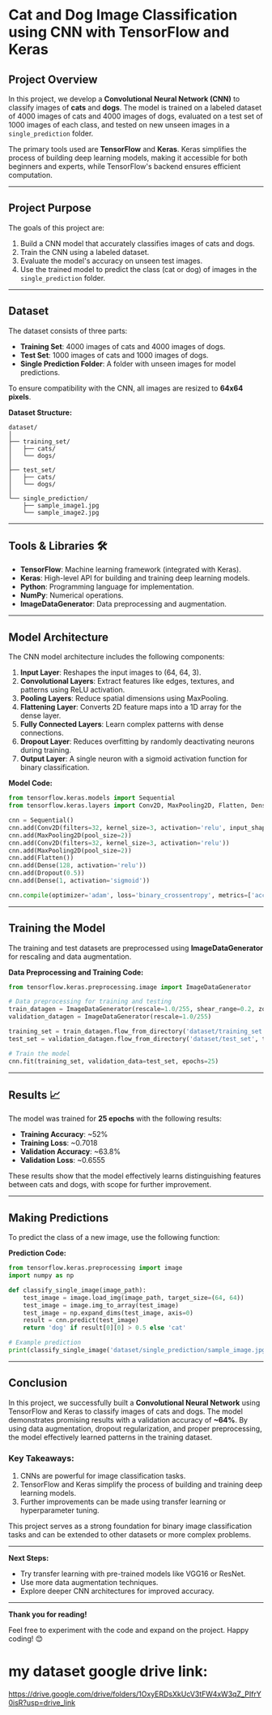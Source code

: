 # Cat and Dog Image Classification using CNN with TensorFlow and Keras

## Project Overview 

In this project, we develop a **Convolutional Neural Network (CNN)** to classify images of **cats** and **dogs**. The model is trained on a labeled dataset of 4000 images of cats and 4000 images of dogs, evaluated on a test set of 1000 images of each class, and tested on new unseen images in a `single_prediction` folder.

The primary tools used are **TensorFlow** and **Keras**. Keras simplifies the process of building deep learning models, making it accessible for both beginners and experts, while TensorFlow's backend ensures efficient computation.

---

## Project Purpose 

The goals of this project are:
1. Build a CNN model that accurately classifies images of cats and dogs.
2. Train the CNN using a labeled dataset.
3. Evaluate the model's accuracy on unseen test images.
4. Use the trained model to predict the class (cat or dog) of images in the `single_prediction` folder.

---

## Dataset 

The dataset consists of three parts:
- **Training Set**: 4000 images of cats and 4000 images of dogs.
- **Test Set**: 1000 images of cats and 1000 images of dogs.
- **Single Prediction Folder**: A folder with unseen images for model predictions.

To ensure compatibility with the CNN, all images are resized to **64x64 pixels**.

**Dataset Structure:**
```
dataset/
│
├── training_set/
│   ├── cats/
│   └── dogs/
│
├── test_set/
│   ├── cats/
│   └── dogs/
│
└── single_prediction/
    ├── sample_image1.jpg
    └── sample_image2.jpg
```

---

## Tools & Libraries 🛠️
- **TensorFlow**: Machine learning framework (integrated with Keras).
- **Keras**: High-level API for building and training deep learning models.
- **Python**: Programming language for implementation.
- **NumPy**: Numerical operations.
- **ImageDataGenerator**: Data preprocessing and augmentation.

---

## Model Architecture 

The CNN model architecture includes the following components:

1. **Input Layer**: Reshapes the input images to (64, 64, 3).
2. **Convolutional Layers**: Extract features like edges, textures, and patterns using ReLU activation.
3. **Pooling Layers**: Reduce spatial dimensions using MaxPooling.
4. **Flattening Layer**: Converts 2D feature maps into a 1D array for the dense layer.
5. **Fully Connected Layers**: Learn complex patterns with dense connections.
6. **Dropout Layer**: Reduces overfitting by randomly deactivating neurons during training.
7. **Output Layer**: A single neuron with a sigmoid activation function for binary classification.

**Model Code:**
```python
from tensorflow.keras.models import Sequential
from tensorflow.keras.layers import Conv2D, MaxPooling2D, Flatten, Dense, Dropout

cnn = Sequential()
cnn.add(Conv2D(filters=32, kernel_size=3, activation='relu', input_shape=(64, 64, 3)))
cnn.add(MaxPooling2D(pool_size=2))
cnn.add(Conv2D(filters=32, kernel_size=3, activation='relu'))
cnn.add(MaxPooling2D(pool_size=2))
cnn.add(Flatten())
cnn.add(Dense(128, activation='relu'))
cnn.add(Dropout(0.5))
cnn.add(Dense(1, activation='sigmoid'))

cnn.compile(optimizer='adam', loss='binary_crossentropy', metrics=['accuracy'])
```

---

## Training the Model 

The training and test datasets are preprocessed using **ImageDataGenerator** for rescaling and data augmentation.

**Data Preprocessing and Training Code:**
```python
from tensorflow.keras.preprocessing.image import ImageDataGenerator

# Data preprocessing for training and testing
train_datagen = ImageDataGenerator(rescale=1.0/255, shear_range=0.2, zoom_range=0.2, horizontal_flip=True)
validation_datagen = ImageDataGenerator(rescale=1.0/255)

training_set = train_datagen.flow_from_directory('dataset/training_set', target_size=(64, 64), batch_size=32, class_mode='binary')
test_set = validation_datagen.flow_from_directory('dataset/test_set', target_size=(64, 64), batch_size=32, class_mode='binary')

# Train the model
cnn.fit(training_set, validation_data=test_set, epochs=25)
```

---

## Results 📈

The model was trained for **25 epochs** with the following results:
- **Training Accuracy**: ~52%
- **Training Loss**: ~0.7018
- **Validation Accuracy**: ~63.8%
- **Validation Loss**: ~0.6555

These results show that the model effectively learns distinguishing features between cats and dogs, with scope for further improvement.

---

## Making Predictions 

To predict the class of a new image, use the following function:

**Prediction Code:**
```python
from tensorflow.keras.preprocessing import image
import numpy as np

def classify_single_image(image_path):
    test_image = image.load_img(image_path, target_size=(64, 64))
    test_image = image.img_to_array(test_image)
    test_image = np.expand_dims(test_image, axis=0)
    result = cnn.predict(test_image)
    return 'dog' if result[0][0] > 0.5 else 'cat'

# Example prediction
print(classify_single_image('dataset/single_prediction/sample_image.jpg'))
```

---

## Conclusion 

In this project, we successfully built a **Convolutional Neural Network** using TensorFlow and Keras to classify images of cats and dogs. The model demonstrates promising results with a validation accuracy of **~64%**. By using data augmentation, dropout regularization, and proper preprocessing, the model effectively learned patterns in the training dataset.

### Key Takeaways:
1. CNNs are powerful for image classification tasks.
2. TensorFlow and Keras simplify the process of building and training deep learning models.
3. Further improvements can be made using transfer learning or hyperparameter tuning.

This project serves as a strong foundation for binary image classification tasks and can be extended to other datasets or more complex problems.

---

**Next Steps:** 
- Try transfer learning with pre-trained models like VGG16 or ResNet.
- Use more data augmentation techniques.
- Explore deeper CNN architectures for improved accuracy.

---

**Thank you for reading!** 

Feel free to experiment with the code and expand on the project. Happy coding! 😊

# my dataset google drive link:

https://drive.google.com/drive/folders/1OxyERDsXkUcV3tFW4xW3qZ_PIfrY0isR?usp=drive_link
